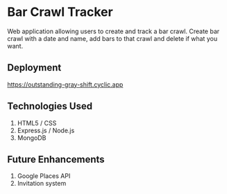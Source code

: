 # Bar Crawl Tracker

Web application allowing users to create and track a bar crawl. Create bar crawl with a date and name, add bars to that crawl and delete if what you want. 

## Deployment
https://outstanding-gray-shift.cyclic.app

## Technologies Used

1. HTML5 / CSS
2. Express.js / Node.js
3. MongoDB

## Future Enhancements 
1. Google Places API
2. Invitation system
